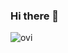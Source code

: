 ### Hi there 👋

<img src="https://github-readme-stats.vercel.app/api/top-langs?username=Marchenkos&show_icons=true&locale=en&layout=compact&theme=chartreuse-dark" alt="ovi" />


<!--
**Marchenkos/Marchenkos** is a ✨ _special_ ✨ repository because its `README.md` (this file) appears on your GitHub profile.

Here are some ideas to get you started:

- 🔭 I’m currently working on ...
- 🌱 I’m currently learning ...
- 👯 I’m looking to collaborate on ...
- 🤔 I’m looking for help with ...
- 💬 Ask me about ...
- 📫 How to reach me: ...
- 😄 Pronouns: ...
- ⚡ Fun fact: ...
-->
